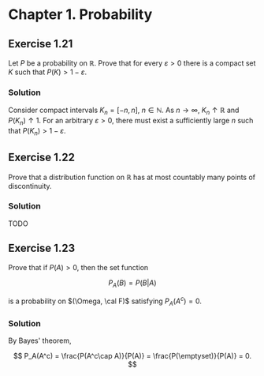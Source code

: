 # Chapter 1. Probability

## Exercise 1.21
Let $P$ be a probability on $\mathbb{R}$. Prove that for every $\varepsilon>0$ there is a compact set $K$ such that $P(K)>1-\varepsilon$.

### Solution

Consider compact intervals $K_n=[-n, n]$, $n\in\mathbb{N}$. As $n\to\infty$, $K_n\uparrow \mathbb{R}$ and $P(K_n)\uparrow 1$. For an arbitrary $\varepsilon>0$, there must exist a sufficiently large $n$ such that $P(K_n)>1-\varepsilon$.


## Exercise 1.22
Prove that a distribution function on $\mathbb{R}$ has at most countably many points of discontinuity.

### Solution

TODO


## Exercise 1.23
Prove that if $P(A)>0$, then the set function

$$ P_A(B) = P(B|A) $$

is a probability on $(\Omega, \cal F)$ satisfying $P_A(A^c)=0$.

### Solution

By Bayes' theorem,

$$ P_A(A^c) = \frac{P(A^c\cap A)}{P(A)} = \frac{P(\emptyset)}{P(A)} = 0. $$

